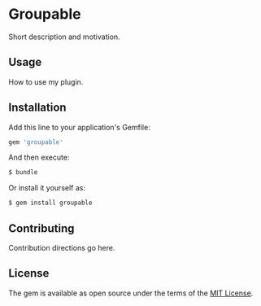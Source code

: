 # Groupable
Short description and motivation.

## Usage
How to use my plugin.

## Installation
Add this line to your application's Gemfile:

```ruby
gem 'groupable'
```

And then execute:
```bash
$ bundle
```

Or install it yourself as:
```bash
$ gem install groupable
```

## Contributing
Contribution directions go here.

## License
The gem is available as open source under the terms of the [MIT License](https://opensource.org/licenses/MIT).
